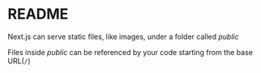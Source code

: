 # README

Next.js can serve static files, like images, under a folder called _public_

Files inside _public_ can be referenced by your code starting from the base URL(`/`)
